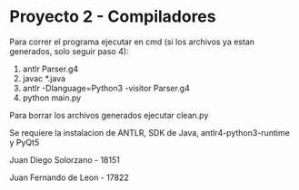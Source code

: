 # Proyecto 2 - Compiladores

Para correr el programa ejecutar en cmd (si los archivos ya estan generados, solo seguir paso 4):
1. antlr Parser.g4
2. javac *.java
3. antlr -Dlanguage=Python3 -visitor Parser.g4
4. python main.py

Para borrar los archivos generados ejecutar clean.py

Se requiere la instalacion de ANTLR, SDK de Java, antlr4-python3-runtime y PyQt5

Juan Diego Solorzano - 18151

Juan Fernando de Leon - 17822

